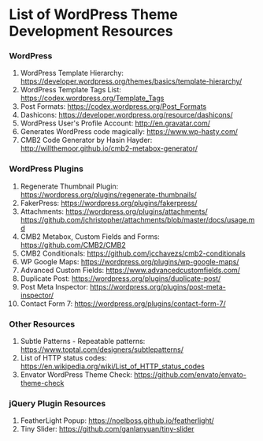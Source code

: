 # List of WordPress Theme Development Resources

### WordPress
1. WordPress Template Hierarchy: https://developer.wordpress.org/themes/basics/template-hierarchy/
2. WordPress Template Tags List: https://codex.wordpress.org/Template_Tags
3. Post Formats: https://codex.wordpress.org/Post_Formats
4. Dashicons: https://developer.wordpress.org/resource/dashicons/
5. WordPress User's Profile Account: http://en.gravatar.com/
6. Generates WordPress code magically: https://www.wp-hasty.com/
7. CMB2 Code Generator by Hasin Hayder: http://willthemoor.github.io/cmb2-metabox-generator/

### WordPress Plugins

1. Regenerate Thumbnail Plugin: https://wordpress.org/plugins/regenerate-thumbnails/
2. FakerPress: https://wordpress.org/plugins/fakerpress/
3. Attachments:
    https://wordpress.org/plugins/attachments/
    https://github.com/jchristopher/attachments/blob/master/docs/usage.md
4. CMB2 Metabox, Custom Fields and Forms: https://github.com/CMB2/CMB2
5. CMB2 Conditionals: https://github.com/jcchavezs/cmb2-conditionals
7. WP Google Maps: https://wordpress.org/plugins/wp-google-maps/
8. Advanced Custom Fields: https://www.advancedcustomfields.com/
9. Duplicate Post: https://wordpress.org/plugins/duplicate-post/
10. Post Meta Inspector: https://wordpress.org/plugins/post-meta-inspector/
11. Contact Form 7: https://wordpress.org/plugins/contact-form-7/

### Other Resources

1. Subtle Patterns - Repeatable patterns: https://www.toptal.com/designers/subtlepatterns/
2. List of HTTP status codes: https://en.wikipedia.org/wiki/List_of_HTTP_status_codes
3. Envator WordPress Theme Check: https://github.com/envato/envato-theme-check

### jQuery Plugin Resources
1. FeatherLight Popup: https://noelboss.github.io/featherlight/
2. Tiny Slider: https://github.com/ganlanyuan/tiny-slider
